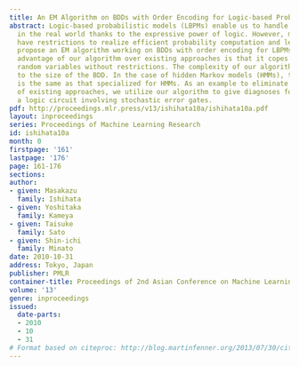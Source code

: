 ```yaml
---
title: An EM Algorithm on BDDs with Order Encoding for Logic-based Probabilistic Models
abstract: Logic-based probabilistic models (LBPMs) enable us to handle various problems
  in the real world thanks to the expressive power of logic. However, most of LBPMs
  have restrictions to realize efficient probability computation and learning. We
  propose an EM algorithm working on BDDs with order encoding for LBPMs. A notable
  advantage of our algorithm over existing approaches is that it copes with multi-valued
  random variables without restrictions. The complexity of our algorithm is proportional
  to the size of the BDD. In the case of hidden Markov models (HMMs), the complexity
  is the same as that specialized for HMMs. As an example to eliminate restrictions
  of existing approaches, we utilize our algorithm to give diagnoses for failure in
  a logic circuit involving stochastic error gates.
pdf: http://proceedings.mlr.press/v13/ishihata10a/ishihata10a.pdf
layout: inproceedings
series: Proceedings of Machine Learning Research
id: ishihata10a
month: 0
firstpage: '161'
lastpage: '176'
page: 161-176
sections: 
author:
- given: Masakazu
  family: Ishihata
- given: Yoshitaka
  family: Kameya
- given: Taisuke
  family: Sato
- given: Shin-ichi
  family: Minato
date: 2010-10-31
address: Tokyo, Japan
publisher: PMLR
container-title: Proceedings of 2nd Asian Conference on Machine Learning
volume: '13'
genre: inproceedings
issued:
  date-parts:
  - 2010
  - 10
  - 31
# Format based on citeproc: http://blog.martinfenner.org/2013/07/30/citeproc-yaml-for-bibliographies/
---
```

